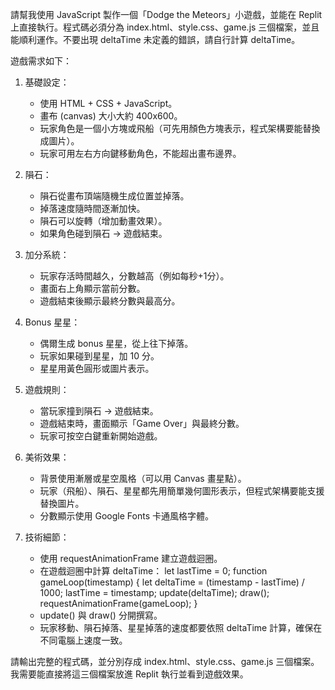 請幫我使用 JavaScript 製作一個「Dodge the Meteors」小遊戲，並能在 Replit 上直接執行。程式碼必須分為 index.html、style.css、game.js 三個檔案，並且能順利運作。不要出現 deltaTime 未定義的錯誤，請自行計算 deltaTime。

遊戲需求如下：

1. 基礎設定：
   - 使用 HTML + CSS + JavaScript。
   - 畫布 (canvas) 大小大約 400x600。
   - 玩家角色是一個小方塊或飛船（可先用顏色方塊表示，程式架構要能替換成圖片）。
   - 玩家可用左右方向鍵移動角色，不能超出畫布邊界。

2. 隕石：
   - 隕石從畫布頂端隨機生成位置並掉落。
   - 掉落速度隨時間逐漸加快。
   - 隕石可以旋轉（增加動畫效果）。
   - 如果角色碰到隕石 → 遊戲結束。

3. 加分系統：
   - 玩家存活時間越久，分數越高（例如每秒+1分）。
   - 畫面右上角顯示當前分數。
   - 遊戲結束後顯示最終分數與最高分。

4. Bonus 星星：
   - 偶爾生成 bonus 星星，從上往下掉落。
   - 玩家如果碰到星星，加 10 分。
   - 星星用黃色圓形或圖片表示。

5. 遊戲規則：
   - 當玩家撞到隕石 → 遊戲結束。
   - 遊戲結束時，畫面顯示「Game Over」與最終分數。
   - 玩家可按空白鍵重新開始遊戲。

6. 美術效果：
   - 背景使用漸層或星空風格（可以用 Canvas 畫星點）。
   - 玩家（飛船）、隕石、星星都先用簡單幾何圖形表示，但程式架構要能支援替換圖片。
   - 分數顯示使用 Google Fonts 卡通風格字體。

7. 技術細節：
   - 使用 requestAnimationFrame 建立遊戲迴圈。
   - 在遊戲迴圈中計算 deltaTime：
       let lastTime = 0;
       function gameLoop(timestamp) {
         let deltaTime = (timestamp - lastTime) / 1000;
         lastTime = timestamp;
         update(deltaTime);
         draw();
         requestAnimationFrame(gameLoop);
       }
   - update() 與 draw() 分開撰寫。
   - 玩家移動、隕石掉落、星星掉落的速度都要依照 deltaTime 計算，確保在不同電腦上速度一致。

請輸出完整的程式碼，並分別存成 index.html、style.css、game.js 三個檔案。我需要能直接將這三個檔案放進 Replit 執行並看到遊戲效果。
